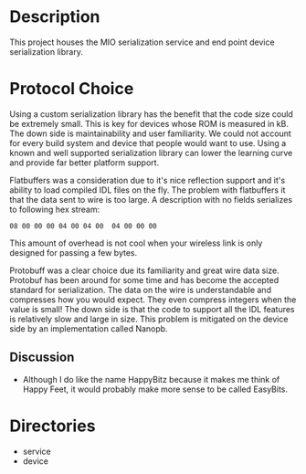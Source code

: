 # Description
This project houses the MIO serialization service and end point device serialization library.

# Protocol Choice

Using a custom serialization library has the benefit that the code size could be extremely small.
This is key for devices whose ROM is measured in kB. The down side is maintainability and user familiarity.
We could not account for every build system and device that people would want to use. Using a known and well
supported serialization library can lower the learning curve and provide far better platform support.

Flatbuffers was a consideration due to it's nice reflection support and it's ability to load compiled IDL files on the fly.
The problem with flatbuffers it that the data sent to wire is too large. A description with no fields serializes to following hex stream:
```
08 00 00 00 04 00 04 00  04 00 00 00
```
This amount of overhead is not cool when your wireless link is only designed for passing a few bytes.

Protobuff was a clear choice due its familiarity and great wire data size.
Protobuf has been around for some time and has become the accepted standard for serialization.
The data on the wire is understandable and compresses how you would expect.
They even compress integers when the value is small!
The down side is that the code to support all the IDL features is relatively slow and large in size.
This problem is mitigated on the device side by an implementation called Nanopb.

## Discussion
* Although I do like the name HappyBitz because it makes me think of Happy Feet, it would probably
  make more sense to be called EasyBits.

# Directories
- service
- device
